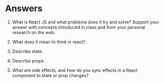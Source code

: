 # Answers

1. What is React JS and what problems does it try and solve? Support your answer with concepts introduced in class and from your personal research on the web.

2. What does it mean to think in react?

3. Describe state.

4. Describe props.

5. What are side effects, and how do you sync effects in a React component to state or prop changes?

